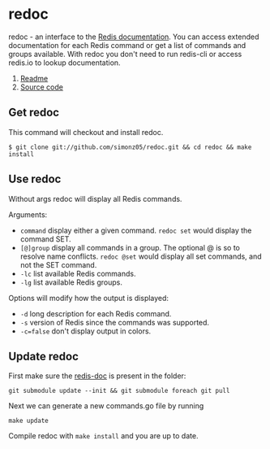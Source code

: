 # redoc

redoc - an interface to the [Redis documentation](http://redis.io/commands).
You can access extended documentation for each Redis command or get a list of
commands and groups available. With redoc you don't need to run redis-cli or
access redis.io to lookup documentation.

1. [Readme](http://susr.org/redoc)
2. [Source code](http://github.com/simonz05/redoc)

## Get redoc 

This command will checkout and install redoc.

    $ git clone git://github.com/simonz05/redoc.git && cd redoc && make install

## Use redoc

Without args redoc will display all Redis commands.

Arguments:

* `command` display either a given command. `redoc set` would display the command SET.
* `[@]group` display all commands in a group. The optional @ is so to resolve name
  conflicts. `redoc @set` would display all set commands, and not the SET command.
* `-lc` list available Redis commands.
* `-lg` list available Redis groups.

Options will modify how the output is displayed: 

* `-d` long description for each Redis command.
* `-s` version of Redis since the commands was supported.
* `-c=false` don't display output in colors.

## Update redoc

First make sure the [redis-doc](https://github.com/antirez/redis-doc/) is present in
the folder:

`git submodule update --init && git submodule foreach git pull`

Next we can generate a new commands.go file by running

`make update`

Compile redoc with `make install` and you are up to date.
